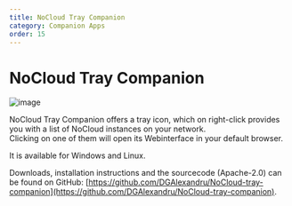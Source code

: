```yaml
---
title: NoCloud Tray Companion
category: Companion Apps
order: 15
---
```

# NoCloud Tray Companion

<img src="https://user-images.githubusercontent.com/974410/156892054-01d113e8-17e3-4a6f-b931-3eb2b54756d.png" alt="image">

NoCloud Tray Companion offers a tray icon, which on right-click provides you with a list of NoCloud instances on your network.<br/>
Clicking on one of them will open its Webinterface in your default browser.

It is available for Windows and Linux.

Downloads, installation instructions and the sourcecode (Apache-2.0) can be found on GitHub: [https://github.com/DGAlexandru/NoCloud-tray-companion](https://github.com/DGAlexandru/NoCloud-tray-companion).

